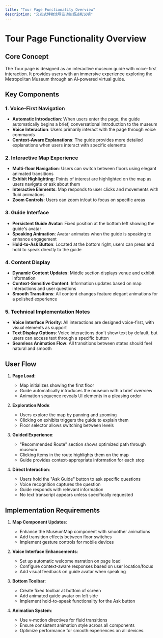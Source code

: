 ```yaml
---
title: "Tour Page Functionality Overview"
description: "交互式博物馆导览功能概述和说明"
---
```


# Tour Page Functionality Overview

## Core Concept

The Tour page is designed as an interactive museum guide with voice-first interaction. It provides users with an immersive experience exploring the Metropolitan Museum through an AI-powered virtual guide.

## Key Components

### 1. Voice-First Navigation

- **Automatic Introduction**: When users enter the page, the guide automatically begins a brief, conversational introduction to the museum
- **Voice Interaction**: Users primarily interact with the page through voice commands
- **Context-Aware Explanations**: The guide provides more detailed explanations when users interact with specific elements

### 2. Interactive Map Experience

- **Multi-floor Navigation**: Users can switch between floors using elegant animated transitions
- **Exhibit Highlighting**: Points of interest are highlighted on the map as users navigate or ask about them
- **Interactive Elements**: Map responds to user clicks and movements with fluid animations
- **Zoom Controls**: Users can zoom in/out to focus on specific areas

### 3. Guide Interface

- **Persistent Guide Avatar**: Fixed position at the bottom left showing the guide's avatar
- **Speaking Animation**: Avatar animates when the guide is speaking to enhance engagement
- **Hold-to-Ask Button**: Located at the bottom right, users can press and hold to speak directly to the guide

### 4. Content Display

- **Dynamic Content Updates**: Middle section displays venue and exhibit information
- **Context-Sensitive Content**: Information updates based on map interactions and user questions
- **Smooth Transitions**: All content changes feature elegant animations for a polished experience

### 5. Technical Implementation Notes

- **Voice Interface Priority**: All interactions are designed voice-first, with visual elements as support
- **Text Display Options**: Voice interactions don't show text by default, but users can access text through a specific button
- **Seamless Animation Flow**: All transitions between states should feel natural and smooth

## User Flow

1. **Page Load**:

   - Map initializes showing the first floor
   - Guide automatically introduces the museum with a brief overview
   - Animation sequence reveals UI elements in a pleasing order

2. **Exploration Mode**:

   - Users explore the map by panning and zooming
   - Clicking on exhibits triggers the guide to explain them
   - Floor selector allows switching between levels

3. **Guided Experience**:

   - "Recommended Route" section shows optimized path through museum
   - Clicking items in the route highlights them on the map
   - Guide provides context-appropriate information for each stop

4. **Direct Interaction**:
   - Users hold the "Ask Guide" button to ask specific questions
   - Voice recognition captures the question
   - Guide responds with relevant information
   - No text transcript appears unless specifically requested

## Implementation Requirements

1. **Map Component Updates**:

   - Enhance the MuseumMap component with smoother animations
   - Add transition effects between floor switches
   - Implement gesture controls for mobile devices

2. **Voice Interface Enhancements**:

   - Set up automatic welcome narration on page load
   - Configure context-aware responses based on user location/focus
   - Add visual feedback on guide avatar when speaking

3. **Bottom Toolbar**:

   - Create fixed toolbar at bottom of screen
   - Add animated guide avatar on left side
   - Implement hold-to-speak functionality for the Ask button

4. **Animation System**:
   - Use v-motion directives for fluid transitions
   - Ensure consistent animation style across all components
   - Optimize performance for smooth experiences on all devices
